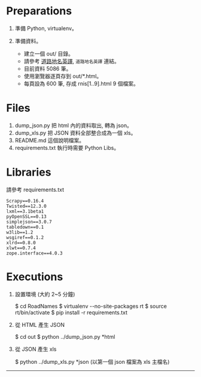 Preparations
==================================
1. 準備 Python, virtualenv。
2. 準備資料。

    - 建立一個 out/ 目錄。
    - 請參考 [道路地名英譯](http://www.kcg.gov.tw/CP.aspx?n=56973F3DBA0F5999&s=9932698DDE87221B), `道路地名英譯` 連結。
    - 目前資料 5086 筆。
    - 使用瀏覽器逐頁存到 out/*.html。
    - 每頁設為 600 筆, 存成 rnis[1..9].html 9 個檔案。


Files
==================================
1. dump_json.py 把 html 內的資料取出, 轉為 json。
2. dump_xls.py 把 JSON 資料全部整合成為一個 xls。
3. README.md 這個說明檔案。
4. requirements.txt 執行時需要 Python Libs。


Libraries
==================================
請參考 requirements.txt

    Scrapy==0.16.4
    Twisted==12.3.0
    lxml==3.1beta1
    pyOpenSSL==0.13
    simplejson==3.0.7
    tabledown==0.1
    w3lib==1.2
    wsgiref==0.1.2
    xlrd==0.8.0
    xlwt==0.7.4
    zope.interface==4.0.3


Executions
==================================
1. 設置環境 (大約 2~5 分鐘)

    $ cd RoadNames
    $ virtualenv --no-site-packages rt
    $ source rt/bin/activate
    $ pip install -r requirements.txt

2. 從 HTML 產生 JSON

    $ cd out
    $ python ../dump_json.py *html

3. 從 JSON 產生 xls

    $ python ../dump_xls.py *json
    (以第一個 json 檔案為 xls 主檔名)

***